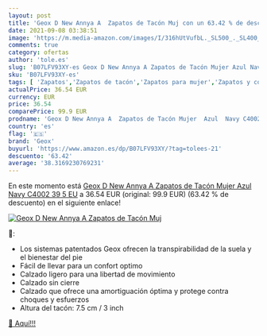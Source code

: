 ```yaml
---
layout: post
title: 'Geox D New Annya A  Zapatos de Tacón Muj con un 63.42 % de descuento'
date: 2021-09-08 03:38:51
image: 'https://m.media-amazon.com/images/I/316hUtVufbL._SL500_._SL400_.jpg'
comments: true
category: ofertas
author: 'tole.es'
slug: 'B07LFV93XY-es Geox D New Annya A Zapatos de Tacón Mujer Azul Navy C4002...'
sku: 'B07LFV93XY-es'
tags: [ 'Zapatos','Zapatos de tacón','Zapatos para mujer','Zapatos y complementos','geox','zapatos', ]
actualPrice: 36.54 EUR
currency: EUR
price: 36.54
comparePrice: 99.9 EUR
prodname: 'Geox D New Annya A  Zapatos de Tacón Mujer  Azul  Navy C4002   39 5 EU'
country: 'es'
flag: '🇪🇸'
brand: 'Geox'
buyurl: 'https://www.amazon.es/dp/B07LFV93XY/?tag=tolees-21'
descuento: '63.42'
average: '38.3169230769231'
---
```


En este momento está [Geox D New Annya A  Zapatos de Tacón Mujer  Azul  Navy C4002   39 5 EU](https://www.amazon.es/dp/B07LFV93XY/?tag=tolees-21) a 36.54 EUR (original: 99.9 EUR) (63.42 %  de descuento) en el siguiente enlace!

[![Geox D New Annya A  Zapatos de Tacón Muj](https://m.media-amazon.com/images/I/316hUtVufbL._SL500_._SL400_.jpg)](https://www.amazon.es/dp/B07LFV93XY/?tag=tolees-21)

🔎:

- Los sistemas patentados Geox ofrecen la transpirabilidad de la suela y el bienestar del pie
- Fácil de llevar para un confort optimo
- Calzado ligero para una libertad de movimiento
- Calzado sin cierre
- Calzado que ofrece una amortiguación óptima y protege contra choques y esfuerzos
- Altura del tacón: 7.5 cm / 3 inch

[🛒 Aquí!!!](https://www.amazon.es/dp/B07LFV93XY/?tag=tolees-21)

